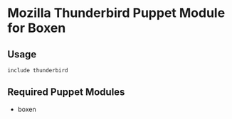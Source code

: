 # Mozilla Thunderbird Puppet Module for Boxen

## Usage

```puppet
include thunderbird
```

## Required Puppet Modules

* boxen

